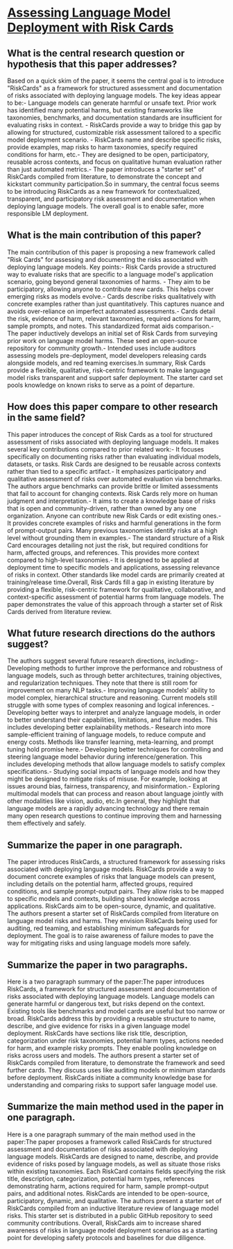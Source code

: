 # [Assessing Language Model Deployment with Risk Cards](https://arxiv.org/abs/2303.18190)

## What is the central research question or hypothesis that this paper addresses?

 Based on a quick skim of the paper, it seems the central goal is to introduce "RiskCards" as a framework for structured assessment and documentation of risks associated with deploying language models. The key ideas appear to be:- Language models can generate harmful or unsafe text. Prior work has identified many potential harms, but existing frameworks like taxonomies, benchmarks, and documentation standards are insufficient for evaluating risks in context. - RiskCards provide a way to bridge this gap by allowing for structured, customizable risk assessment tailored to a specific model deployment scenario. - RiskCards name and describe specific risks, provide examples, map risks to harm taxonomies, specify required conditions for harm, etc.- They are designed to be open, participatory, reusable across contexts, and focus on qualitative human evaluation rather than just automated metrics.- The paper introduces a "starter set" of RiskCards compiled from literature, to demonstrate the concept and kickstart community participation.So in summary, the central focus seems to be introducing RiskCards as a new framework for contextualized, transparent, and participatory risk assessment and documentation when deploying language models. The overall goal is to enable safer, more responsible LM deployment.


## What is the main contribution of this paper?

 The main contribution of this paper is proposing a new framework called "Risk Cards" for assessing and documenting the risks associated with deploying language models. Key points:- Risk Cards provide a structured way to evaluate risks that are specific to a language model's application scenario, going beyond general taxonomies of harms. - They aim to be participatory, allowing anyone to contribute new cards. This helps cover emerging risks as models evolve.- Cards describe risks qualitatively with concrete examples rather than just quantitatively. This captures nuance and avoids over-reliance on imperfect automated assessments.- Cards detail the risk, evidence of harm, relevant taxonomies, required actions for harm, sample prompts, and notes. This standardized format aids comparison.- The paper inductively develops an initial set of Risk Cards from surveying prior work on language model harms. These seed an open-source repository for community growth.- Intended uses include auditors assessing models pre-deployment, model developers releasing cards alongside models, and red teaming exercises.In summary, Risk Cards provide a flexible, qualitative, risk-centric framework to make language model risks transparent and support safer deployment. The starter card set pools knowledge on known risks to serve as a point of departure.


## How does this paper compare to other research in the same field?

 This paper introduces the concept of Risk Cards as a tool for structured assessment of risks associated with deploying language models. It makes several key contributions compared to prior related work:- It focuses specifically on documenting risks rather than evaluating individual models, datasets, or tasks. Risk Cards are designed to be reusable across contexts rather than tied to a specific artifact.- It emphasizes participatory and qualitative assessment of risks over automated evaluation via benchmarks. The authors argue benchmarks can provide brittle or limited assessments that fail to account for changing contexts. Risk Cards rely more on human judgment and interpretation.- It aims to create a knowledge base of risks that is open and community-driven, rather than owned by any one organization. Anyone can contribute new Risk Cards or edit existing ones.- It provides concrete examples of risks and harmful generations in the form of prompt-output pairs. Many previous taxonomies identify risks at a high level without grounding them in examples.- The standard structure of a Risk Card encourages detailing not just the risk, but required conditions for harm, affected groups, and references. This provides more context compared to high-level taxonomies.- It is designed to be applied at deployment time to specific models and applications, assessing relevance of risks in context. Other standards like model cards are primarily created at training/release time.Overall, Risk Cards fill a gap in existing literature by providing a flexible, risk-centric framework for qualitative, collaborative, and context-specific assessment of potential harms from language models. The paper demonstrates the value of this approach through a starter set of Risk Cards derived from literature review.


## What future research directions do the authors suggest?

 The authors suggest several future research directions, including:- Developing methods to further improve the performance and robustness of language models, such as through better architectures, training objectives, and regularization techniques. They note that there is still room for improvement on many NLP tasks.- Improving language models' ability to model complex, hierarchical structure and reasoning. Current models still struggle with some types of complex reasoning and logical inferences. - Developing better ways to interpret and analyze language models, in order to better understand their capabilities, limitations, and failure modes. This includes developing better explainability methods.- Research into more sample-efficient training of language models, to reduce compute and energy costs. Methods like transfer learning, meta-learning, and prompt tuning hold promise here.- Developing better techniques for controlling and steering language model behavior during inference/generation. This includes developing methods that allow language models to satisfy complex specifications.- Studying social impacts of language models and how they might be designed to mitigate risks of misuse. For example, looking at issues around bias, fairness, transparency, and misinformation.- Exploring multimodal models that can process and reason about language jointly with other modalities like vision, audio, etc.In general, they highlight that language models are a rapidly advancing technology and there remain many open research questions to continue improving them and harnessing them effectively and safely.


## Summarize the paper in one paragraph.

 The paper introduces RiskCards, a structured framework for assessing risks associated with deploying language models. RiskCards provide a way to document concrete examples of risks that language models can present, including details on the potential harm, affected groups, required conditions, and sample prompt-output pairs. They allow risks to be mapped to specific models and contexts, building shared knowledge across applications. RiskCards aim to be open-source, dynamic, and qualitative. The authors present a starter set of RiskCards compiled from literature on language model risks and harms. They envision RiskCards being used for auditing, red teaming, and establishing minimum safeguards for deployment. The goal is to raise awareness of failure modes to pave the way for mitigating risks and using language models more safely.


## Summarize the paper in two paragraphs.

 Here is a two paragraph summary of the paper:The paper introduces RiskCards, a framework for structured assessment and documentation of risks associated with deploying language models. Language models can generate harmful or dangerous text, but risks depend on the context. Existing tools like benchmarks and model cards are useful but too narrow or broad. RiskCards address this by providing a reusable structure to name, describe, and give evidence for risks in a given language model deployment. RiskCards have sections like risk title, description, categorization under risk taxonomies, potential harm types, actions needed for harm, and example risky prompts. They enable pooling knowledge on risks across users and models. The authors present a starter set of RiskCards compiled from literature, to demonstrate the framework and seed further cards. They discuss uses like auditing models or minimum standards before deployment. RiskCards initiate a community knowledge base for understanding and comparing risks to support safer language model use.


## Summarize the main method used in the paper in one paragraph.

 Here is a one paragraph summary of the main method used in the paper:The paper proposes a framework called RiskCards for structured assessment and documentation of risks associated with deploying language models. RiskCards are designed to name, describe, and provide evidence of risks posed by language models, as well as situate those risks within existing taxonomies. Each RiskCard contains fields specifying the risk title, description, categorization, potential harm types, references demonstrating harm, actions required for harm, sample prompt-output pairs, and additional notes. RiskCards are intended to be open-source, participatory, dynamic, and qualitative. The authors present a starter set of RiskCards compiled from an inductive literature review of language model risks. This starter set is distributed in a public GitHub repository to seed community contributions. Overall, RiskCards aim to increase shared awareness of risks in language model deployment scenarios as a starting point for developing safety protocols and baselines for due diligence.
